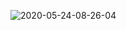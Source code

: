 ![2020-05-24-08-26-04](https://garrik-default-imgs.oss-accelerate.aliyuncs.com/imgs/2020-05-24-08-26-04.png)
